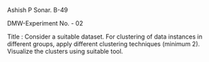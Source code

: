 Ashish P Sonar.
B-49

DMW-Experiment No. - 02

Title : Consider a suitable dataset. For clustering of data instances in different groups, apply different clustering techniques (minimum 2). Visualize the clusters using suitable tool.
